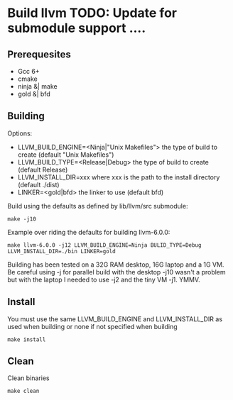 # Build llvm TODO: Update for submodule support ....

## Prerequesites
  * Gcc 6+
  * cmake
  * ninja &| make
  * gold &| bfd

## Building
Options:
- LLVM_BUILD_ENGINE=<Ninja|"Unix Makefiles"> the type of build to create (default "Unix Makefiles")
- LLVM_BUILD_TYPE=<Release|Debug> the type of build to create (default Release)
- LLVM_INSTALL_DIR=xxx where xxx is the path to the install directory (default ./dist)
- LINKER=<gold|bfd> the linker to use (default bfd)

Build using the defaults as defined by lib/llvm/src submodule:
```
make -j10
```
Example over riding the defaults for building llvm-6.0.0:
```
make llvm-6.0.0 -j12 LLVM_BUILD_ENGINE=Ninja BULID_TYPE=Debug LLVM_INSTALL_DIR=./bin LINKER=gold
```
Building has been tested on a 32G RAM desktop, 16G laptop and a 1G VM. Be careful
using -j for parallel build with the desktop -j10 wasn't a problem but with
the laptop I needed to use -j2 and the tiny VM -j1. YMMV.

## Install
You must use the same LLVM_BUILD_ENGINE and LLVM_INSTALL_DIR as used when building or none if not specified when building
```
make install
```
## Clean
Clean binaries
```
make clean
```
